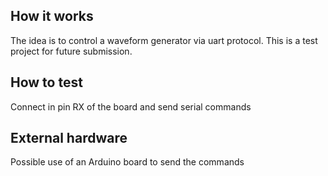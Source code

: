 <!---

This file is used to generate your project datasheet. Please fill in the information below and delete any unused
sections.

You can also include images in this folder and reference them in the markdown. Each image must be less than
512 kb in size, and the combined size of all images must be less than 1 MB.
-->

## How it works

The idea is to control a waveform generator via uart protocol. This is a test project for future submission.

## How to test

Connect in pin RX of the board and send serial commands

## External hardware

Possible use of an Arduino board to send the commands
